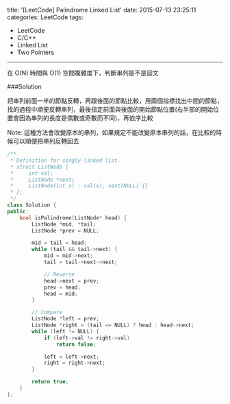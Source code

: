 title: '[LeetCode] Palindrome Linked List'
date: 2015-07-13 23:25:11
categories: LeetCode
tags:
- LeetCode
- C/C++
- Linked List
- Two Pointers
---
在 O(N) 時間與 O(1) 空間複雜度下，判斷串列是不是迴文

<!-- more -->

###Solution

把串列前面一半的節點反轉，再跟後面的節點比較，用兩個指標找出中間的節點，找的過程中順便反轉串列，最後指定前面與後面的開始節點位置(右半部的開始位置會因為串列的長度是偶數或奇數而不同)，再依序比較

Note: 這種方法會改變原本的串列，如果規定不能改變原本串列的話，在比較的時候可以順便把串列反轉回去

``` c++
/**
 * Definition for singly-linked list.
 * struct ListNode {
 *     int val;
 *     ListNode *next;
 *     ListNode(int x) : val(x), next(NULL) {}
 * };
 */
class Solution {
public:
    bool isPalindrome(ListNode* head) {
        ListNode *mid, *tail;
        ListNode *prev = NULL;

        mid = tail = head;
        while (tail && tail->next) {
            mid = mid->next;
            tail = tail->next->next;

            // Reverse
            head->next = prev;
            prev = head;
            head = mid;
        }

        // Compare
        ListNode *left = prev;
        ListNode *right = (tail == NULL) ? head : head->next;
        while (left != NULL) {
            if (left->val != right->val)
                return false;

            left = left->next;
            right = right->next;
        }

        return true;
    }
};
```
